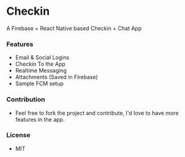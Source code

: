 # Checkin
A Firebase + React Native based Checkin + Chat App

### Features
* Email & Social Logins
* Checkin To the App
* Realtime Messaging
* Attachments (Saved in Firebase)
* Sample FCM setup

### Contribution
* Feel free to fork the project and contribute, I'd love to have more features in the app.

### License
* MIT
